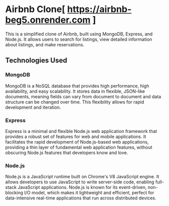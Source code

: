 # Airbnb Clone[ https://airbnb-beg5.onrender.com ]

This is a simplified clone of Airbnb, built using MongoDB, Express, and Node.js. It allows users to search for listings, view detailed information about listings, and make reservations.

## Technologies Used

### MongoDB
MongoDB is a NoSQL database that provides high performance, high availability, and easy scalability. It stores data in flexible, JSON-like documents, meaning fields can vary from document to document and data structure can be changed over time. This flexibility allows for rapid development and iteration.

### Express
Express is a minimal and flexible Node.js web application framework that provides a robust set of features for web and mobile applications. It facilitates the rapid development of Node.js-based web applications, providing a thin layer of fundamental web application features, without obscuring Node.js features that developers know and love.

### Node.js
Node.js is a JavaScript runtime built on Chrome's V8 JavaScript engine. It allows developers to use JavaScript to write server-side code, enabling full-stack JavaScript applications. Node.js is known for its event-driven, non-blocking I/O model, which makes it lightweight and efficient, perfect for data-intensive real-time applications that run across distributed devices.
